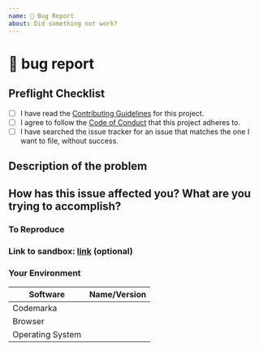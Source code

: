 ```yaml
---
name: 🐛 Bug Report
about: Did something not work?
---
```


# 🐛 bug report

## Preflight Checklist

<!-- Please ensure you've completed the following steps by replacing [ ] with [x]-->

- [ ] I have read the [Contributing Guidelines][contributing] for this project.
- [ ] I agree to follow the [Code of Conduct][code_of_conduct] that this project
      adheres to.
- [ ] I have searched the issue tracker for an issue that matches the one I want
      to file, without success.

## Description of the problem

## How has this issue affected you? What are you trying to accomplish?

### To Reproduce

<!--
Your best chance of getting this bug looked at quickly is to provide an example.
-->

### Link to sandbox: [link]() (optional)

### Your Environment

| Software         | Name/Version |
| ---------------- | ------------ |
| Codemarka      |              |
| Browser          |              |
| Operating System |              |

<!-- prettier-ignore-start -->
[code_of_conduct]: https://github.com/codemarka/codemarka-client/blob/main/CODE_OF_CONDUCT.md
[contributing]: https://github.com/codemarka/codemarka-client/blob/main/CONTRIBUTING.md
<!-- prettier-ignore-end -->